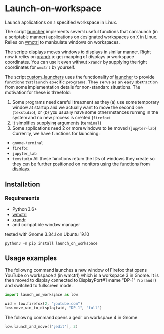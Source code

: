 # Launch-on-workspace
Launch applications on a specified workspace in Linux.

The script [launcher](launcher.py) implements several useful functions that can launch (in a scriptable manner) applications on designated workspaces on X in Linux. Relies on [wmctrl](http://tripie.sweb.cz/utils/wmctrl/) to manipulate windows on workspaces.

The scripts [displays](displays.py) moves windows to displays in similar manner. Right now it relies on [xrandr](https://www.x.org/wiki/Projects/XRandR/) to get mapping of displays to workspace coordinates. You can use it even without `xrandr` by supplying the right coordinates for `wmctrl` by yourself.

The script [custom_launchers](custom_launchers.py) uses the functionality of [launcher](launcher.py) to provide functions that launch specific programs. They serve as an easy abstraction from some implementation details for non-standard situations. The motivation for these is threefold:
 1. Some programs need carefull treatment as they (a) use some temporary window at startup and we actually want to move the second one (`texstudio`), or (b) you usually have some other instances running in the system and no new process is created (`firefox`)
 2. It simplifies supplying arguments (`terminal`)
 3. Some applications need 2 or more windows to be moved (`jupyter-lab`)
Currently, we have functions for launching:
 * `gnome-terminal`
 * `firefox`
 * `jupyter_lab`
 * `texstudio`
All these functions return the IDs of windows they create so they can be further positioned on monitors using the functions from [displays](displays.py).

## Installation

### Requirements
* Python 3.6+
* [wmctrl](http://tripie.sweb.cz/utils/wmctrl/)
* [xrandr](https://www.x.org/wiki/Projects/XRandR/)
* and compatible window manager 

tested with Gnome 3.34.1 on Ubuntu 19.10

```
python3 -m pip install launch_on_workspace
```

## Usage examples
The following command launches a new window of Firefox that opens YouTube on workspace 2 (in wmctrl) which is a workspace 3 in Gnome. It is then moved to display connected to DisplayPort#1 (name "DP-1" in `xrandr`) and switched to fullscreen mode.

```python
import launch_on_workspace as low

wid = low.firefox(2, "youtube.com")
low.move_win_to_display(wid, "DP-1", "full")
```

The following command opens a gedit on workspace 4 in Gnome
```python
low.launch_and_move(['gedit'], 3)
```
